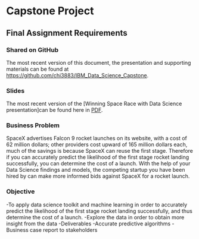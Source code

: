 # Capstone Project

## Final Assignment Requirements

### Shared on GitHub

The most recent version of this document, the presentation and supporting materials can be found at <https://github.com/chi3883/IBM_Data_Science_Capstone>.

### Slides

The most recent version of the [Winning Space Race with Data Science presentation]can be found here in [PDF](./Presentation3.pdf).


### Business Problem
SpaceX advertises Falcon 9 rocket launches on its website, with a cost of 62 million dollars; other providers cost upward of 165 million dollars each, much of the savings is because SpaceX can reuse the first stage. Therefore if you can accurately predict the likelihood of the first stage rocket landing successfully, you can determine the cost of a launch. With the help of your Data Science findings and models, the competing startup you have been hired by can make more informed bids against SpaceX for a rocket launch.

### Objective
-To apply data science toolkit and machine learning in order to accurately predict the likelihood of the first stage rocket landing successfully, and thus determine the cost of a launch.
-Explore the data in order to obtain more insight from the data
-Deliverables
-Accurate predictive algorithms
-Business case report to stakeholders
